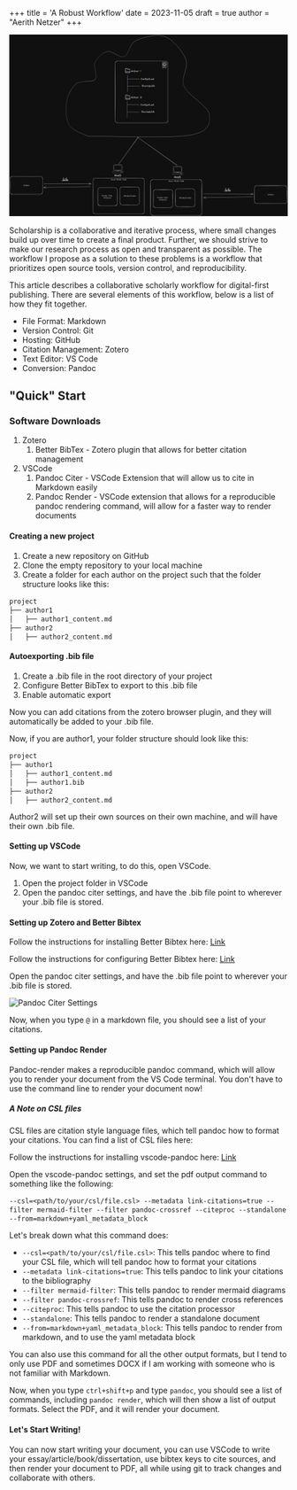 +++
title = 'A Robust Workflow'
date = 2023-11-05
draft = true
author = "Aerith Netzer"
+++

![Robust Workflow](static/robust-workflow.png)

Scholarship is a collaborative and iterative process, where small changes build up over time to create a final product. Further, we should strive to make our research process as open and transparent as possible. The workflow I propose as a solution to these problems is a workflow that prioritizes open source tools, version control, and reproducibility.  

This article describes a collaborative scholarly workflow for digital-first publishing. There are several elements of this workflow, below is a list of how they fit together.

- File Format: Markdown
- Version Control: Git
- Hosting: GitHub
- Citation Management: Zotero
- Text Editor: VS Code
- Conversion: Pandoc

## "Quick" Start

### Software Downloads

1. Zotero
   1. Better BibTex - Zotero plugin that allows for better citation management
2. VSCode
   1. Pandoc Citer - VSCode Extension that will allow us to cite in Markdown easily
   2. Pandoc Render - VSCode extension that allows for a reproducible pandoc rendering command, will allow for a faster way to render documents

#### Creating a new project

1. Create a new repository on GitHub
2. Clone the empty repository to your local machine
3. Create a folder for each author on the project such that the folder structure looks like this:

```
project
├── author1
│   ├── author1_content.md
├── author2
│   ├── author2_content.md
```

#### Autoexporting .bib file

1. Create a .bib file in the root directory of your project
2. Configure Better BibTex to export to this .bib file
3. Enable automatic export

Now you can add citations from the zotero browser plugin, and they will automatically be added to your .bib file.

Now, if you are author1, your folder structure should look like this:

```
project
├── author1
│   ├── author1_content.md
│   ├── author1.bib
├── author2
│   ├── author2_content.md
```

Author2 will set up their own sources on their own machine, and will have their own .bib file.

#### Setting up VSCode

Now, we want to start writing, to do this, open VSCode.

1. Open the project folder in VSCode
2. Open the pandoc citer settings, and have the .bib file point to wherever your .bib file is stored.

#### Setting up Zotero and Better Bibtex

Follow the instructions for installing Better Bibtex here: [Link](https://retorque.re/zotero-better-bibtex/installation/)

Follow the instructions for configuring Better Bibtex here: [Link](https://retorque.re/zotero-better-bibtex/configuration/)

Open the pandoc citer settings, and have the .bib file point to wherever your .bib file is stored.

![Pandoc Citer Settings](/pandoc_citer.png)

Now, when you type `@` in a markdown file, you should see a list of your citations.

#### Setting up Pandoc Render

Pandoc-render makes a reproducible pandoc command, which will allow you to render your document from the VS Code terminal. You don't have to use the command line to render your document now!

##### A Note on CSL files

CSL files are citation style language files, which tell pandoc how to format your citations. You can find a list of CSL files here: 

Follow the instructions for installing vscode-pandoc here: [Link](https://marketplace.visualstudio.com/items?itemName=DougFinke.vscode-pandoc)

Open the vscode-pandoc settings, and set the pdf output command to something like the following: 

```
--csl=<path/to/your/csl/file.csl> --metadata link-citations=true --filter mermaid-filter --filter pandoc-crossref --citeproc --standalone --from=markdown+yaml_metadata_block
```

Let's break down what this command does:

- `--csl=<path/to/your/csl/file.csl>`: This tells pandoc where to find your CSL file, which will tell pandoc how to format your citations
- `--metadata link-citations=true`: This tells pandoc to link your citations to the bibliography
- `--filter mermaid-filter`: This tells pandoc to render mermaid diagrams
- `--filter pandoc-crossref`: This tells pandoc to render cross references
- `--citeproc`: This tells pandoc to use the citation processor
- `--standalone`: This tells pandoc to render a standalone document
- `--from=markdown+yaml_metadata_block`: This tells pandoc to render from markdown, and to use the yaml metadata block

You can also use this command for all the other output formats, but I tend to only use PDF and sometimes DOCX if I am working with someone who is not familiar with Markdown.

Now, when you type `ctrl+shift+p` and type `pandoc`, you should see a list of commands, including `pandoc render`, which will then show a list of output formats. Select the PDF, and it will render your document.

#### Let's Start Writing!

You can now start writing your document, you can use VSCode to write your essay/article/book/dissertation, use bibtex keys to cite sources, and then render your document to PDF, all while using git to track changes and collaborate with others.